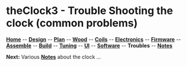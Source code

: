 # theClock3 - Trouble Shooting the clock (common problems)

**[Home](readme.md)** --
**[Design](design.md)** --
**[Plan](plan.md)** --
**[Wood](wood.md)** --
**[Coils](coils.md)** --
**[Electronics](electronics.md)** --
**[Firmware](firmware.md)** --
**[Assemble](assemble.md)** --
**[Build](build.md)** --
**[Tuning](tuning.md)** --
**[UI](ui.md)** --
**[Software](software.md)** --
**Troubles** --
**[Notes](notes.md)**




**Next:** Various [**Notes**](notes.md) about the clock ...
